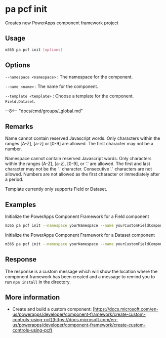 # pa pcf init

Creates new PowerApps component framework project

## Usage

```sh
m365 pa pcf init [options]
```

## Options

`--namespace <namespace>`
: The namespace for the component.

`--name <name>`
: The name for the component.

`--template <template>`
: Choose a template for the component. `Field,Dataset`.

--8<-- "docs/cmd/groups/_global.md"

## Remarks

Name cannot contain reserved Javascript words. Only characters within the ranges [A-Z], [a-z] or [0-9] are allowed. The first character may not be a number.

Namespace cannot contain reserved Javascript words. Only characters within the ranges [A-Z], [a-z], [0-9], or '.' are allowed. The first and last character may not be the '.' character. Consecutive '.' characters are not allowed. Numbers are not allowed as the first character or immediately after a period.

Template currently only supports Field or Dataset.

## Examples

Initialize the PowerApps Component Framework for a Field component

```sh
m365 pa pcf init --namespace yourNamespace --name yourCustomFieldComponent --template Field
```

Initialize the PowerApps Component Framework for a Dataset component

```sh
m365 pa pcf init --namespace yourNamespace --name yourCustomFieldComponent --template Dataset
```

## Response

The response is a custom message which will show the location where the component framework has been created and a message to remind you to run `npm install` in the directory.

## More information

- Create and build a custom component: [https://docs.microsoft.com/en-us/powerapps/developer/component-framework/create-custom-controls-using-pcf](https://docs.microsoft.com/en-us/powerapps/developer/component-framework/create-custom-controls-using-pcf)
